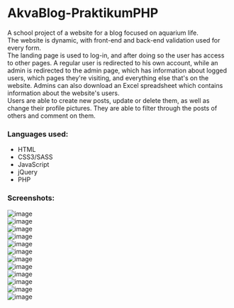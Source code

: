 # AkvaBlog-PraktikumPHP

A school project of a website for a blog focused on aquarium life.  
The website is dynamic, with front-end and back-end validation used for every form.  
The landing page is used to log-in, and after doing so the user has access to other pages. A regular user is redirected to his own account, 
while an admin is redirected to the admin page, which has information about logged users, which pages they're visiting, and everything else that's on the website. Admins can 
also download an Excel spreadsheet which contains information about the website's users.  
Users are able to create new posts, update or delete them, as well as change their profile pictures. They are able to filter through the posts of others and comment on them.  
  

### Languages used: ###

- HTML
- CSS3/SASS
- JavaScript
- jQuery
- PHP

### Screenshots: ###

![image](https://user-images.githubusercontent.com/51056981/220642033-67f69385-16e2-49c1-9d9e-c9b443bef9ee.png)  
![image](https://user-images.githubusercontent.com/51056981/220642058-947469c0-0475-4bd0-9ff5-3a7b2f6ff4df.png)  
![image](https://user-images.githubusercontent.com/51056981/220642102-6a2761b3-f8e8-4219-b86d-5426c537f9eb.png)  
![image](https://user-images.githubusercontent.com/51056981/220642122-a79913aa-2a7b-4ee1-a364-f2109c149210.png)  
![image](https://user-images.githubusercontent.com/51056981/220642178-4e934506-4483-4f11-a695-1d6dc228c18d.png)  
![image](https://user-images.githubusercontent.com/51056981/220642201-4bf773ab-f7da-4556-8c4e-81e19e46e62c.png)  
![image](https://user-images.githubusercontent.com/51056981/220642241-f9c8b9d5-ff21-4618-ad29-0d1d2c8198e1.png)  
![image](https://user-images.githubusercontent.com/51056981/220642269-f79de69d-4357-4cae-9163-1eac90e0e4c4.png)  
![image](https://user-images.githubusercontent.com/51056981/220642296-3b47c514-0a70-45b8-9030-8b87718aae74.png)  
![image](https://user-images.githubusercontent.com/51056981/220642337-1add8759-3d7d-4699-abe3-7c5c37590eed.png)  
![image](https://user-images.githubusercontent.com/51056981/220642384-9bb055fb-df52-4947-95c2-b5c298592979.png)  
![image](https://user-images.githubusercontent.com/51056981/220642406-a04ec447-f8f3-46e8-824c-3a82fda47881.png)  
